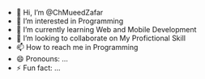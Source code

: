 - 👋 Hi, I’m @ChMueedZafar
- 👀 I’m interested in Programming
- 🌱 I’m currently learning Web and Mobile Development
- 💞️ I’m looking to collaborate on My Profictional Skill 
- 📫 How to reach me in Programming
- 😄 Pronouns: ...
- ⚡ Fun fact: ...

<!---
ChMueedZafar/ChMueedZafar is a ✨ special ✨ repository because its `README.md` (this file) appears on your GitHub profile.
You can click the Preview link to take a look at your changes.
--->
